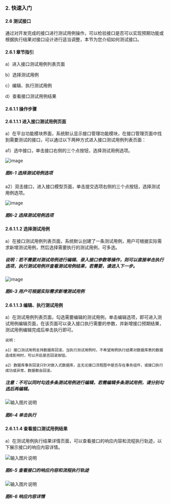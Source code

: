 ### 2. 快速入门

#### 2.6 测试接口

通过对开发完成的接口进行测试用例操作，可以检验接口是否可以实现预期功能或根据执行结果对接口设计进行适当调整，本节为您介绍如何测试接口。

#### 2.6.1 章节指引

a）进入接口测试用例列表页面

b）选择测试用例

c）编辑、执行测试用例

d）查看接口测试用例结果

#### 2.6.1.1 操作步骤

#### 2.6.1.1.1 进入接口测试用例页面

a）在平台功能模块界面，系统默认显示接口管理功能模块，在接口管理页面中找到需要测试的接口，可以通过以下两种方式进入接口测试用例列表页面：

a1）选中接口，单击接口右侧的三个点按钮，选择测试用例选项。

![image](https://user-images.githubusercontent.com/79617492/229469232-ade47231-ba1d-4656-ab16-9f1aa87ac3f8.png)

##### 图6-1 选择测试用例选项

a2）双击接口，进入接口模型页面，单击提交选项右侧的三个点按钮，选择测试用例选项。

![image](https://user-images.githubusercontent.com/79617492/229469262-2902df02-fe6f-4d22-af89-8c06c255df4c.png)

##### 图6-2 选择测试用例选项

#### 2.6.1.1.2 选择测试用例

a）在接口测试用例列表页面，系统默认创建了一条测试用例，用户可根据实际需求新增测试用例，然后选择需要执行的测试用例，可多选。

##### 说明：若不需要对测试用例进行编辑、录入接口参数等操作，则可以直接单击执行选项，执行测试用例并查看测试用例结果，若需要，请进入下一步。

![image](https://user-images.githubusercontent.com/79617492/229469288-9c32e375-da5f-47c2-82b1-2796fa8fce39.png)

##### 图6-3 用户可根据实际需求新增测试用例

#### 2.6.1.1.3 编辑、执行测试用例

a）在测试用例列表页面，勾选需要编辑的测试用例，单击编辑选项，即可进入测试用例编辑页面，在该页面可以录入接口执行需要的参数，并新增接口预期结果，测试用例编辑完成后单击执行即可。

```
说明：

a1）接口测试用例支持数据库回滚，当执行测试用例时，不希望用例执行结果对数据库表的数据造成影响时，可以开启是否回滚按钮。

a2）数据库事务回滚只针对嵌入式数据库，且无论接口流程图中是否存在事务组件，或接口执行成功或异常，数据都会回滚。
```

##### 注意：不可以同时勾选多条测试用例进行编辑，若需编辑多条测试用例，请分别勾选后再编辑。

![输入图片说明](../../../images/SoFlu%EF%BC%88%E5%90%8E%E7%AB%AF%EF%BC%89%E5%BC%80%E5%8F%91%E5%B9%B3%E5%8F%B0/1.%20%E6%9C%80%E6%96%B0%E7%89%88%E6%9C%AC%20-%20%E6%9B%B4%E6%96%B0%E6%97%A5%E6%9C%9F%20-%202022.10.08/2.%20%E5%BF%AB%E9%80%9F%E5%85%A5%E9%97%A8/6-4.png)

##### 图6-4 单击执行

#### 2.6.1.1.4 查看接口测试用例结果

a）在测试用例执行结果详情页面，可以查看接口的响应内容和流程执行轨迹，以下展示接口的响应内容详情。

![输入图片说明](../../../images/SoFlu%EF%BC%88%E5%90%8E%E7%AB%AF%EF%BC%89%E5%BC%80%E5%8F%91%E5%B9%B3%E5%8F%B0/1.%20%E6%9C%80%E6%96%B0%E7%89%88%E6%9C%AC%20-%20%E6%9B%B4%E6%96%B0%E6%97%A5%E6%9C%9F%20-%202022.10.08/2.%20%E5%BF%AB%E9%80%9F%E5%85%A5%E9%97%A8/6-5.png)

##### 图6-5 查看接口的响应内容和流程执行轨迹

![输入图片说明](../../../images/SoFlu%EF%BC%88%E5%90%8E%E7%AB%AF%EF%BC%89%E5%BC%80%E5%8F%91%E5%B9%B3%E5%8F%B0/1.%20%E6%9C%80%E6%96%B0%E7%89%88%E6%9C%AC%20-%20%E6%9B%B4%E6%96%B0%E6%97%A5%E6%9C%9F%20-%202022.10.08/2.%20%E5%BF%AB%E9%80%9F%E5%85%A5%E9%97%A8/6-6.png)

##### 图6-6 响应内容详情
